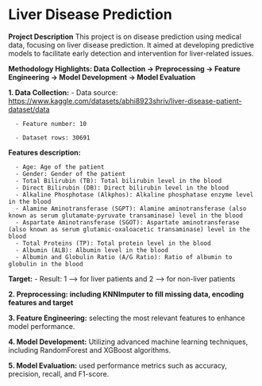 # Liver Disease Prediction

**Project Description**
This project is on disease prediction using medical data, focusing on liver disease prediction. It aimed at developing predictive models to facilitate early detection and intervention for liver-related issues.

**Methodology Highlights: Data Collection -> Preprocessing -> Feature Engineering -> Model Development -> Model Evaluation**

**1. Data Collection:** 
      - Data source: https://www.kaggle.com/datasets/abhi8923shriv/liver-disease-patient-dataset/data

      - Feature number: 10

      - Dataset rows: 30691

   **Features description:**

      - Age: Age of the patient
      - Gender: Gender of the patient
      - Total Bilirubin (TB): Total bilirubin level in the blood
      - Direct Bilirubin (DB): Direct bilirubin level in the blood
      - Alkaline Phosphotase (Alkphos): Alkaline phosphatase enzyme level in the blood
      - Alamine Aminotransferase (SGPT): Alamine aminotransferase (also known as serum glutamate-pyruvate transaminase) level in the blood
      - Aspartate Aminotransferase (SGOT): Aspartate aminotransferase (also known as serum glutamic-oxaloacetic transaminase) level in the blood
      - Total Proteins (TP): Total protein level in the blood
      - Albumin (ALB): Albumin level in the blood
      - Albumin and Globulin Ratio (A/G Ratio): Ratio of albumin to globulin in the blood

  **Target:**
      - Result: 1 --> for liver patients and 2 --> for non-liver patients
      
**2. Preprocessing: including KNNImputer to fill missing data, encoding features and target** 

**3. Feature Engineering:** selecting the most relevant features to enhance model performance.

**4. Model Development:** Utilizing advanced machine learning techniques, including RandomForest and XGBoost algorithms.

**5. Model Evaluation:** used performance metrics such as accuracy, precision, recall, and F1-score.

